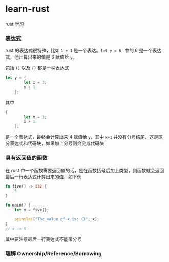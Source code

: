 # learn-rust
rust 学习

### 表达式

rust 的表达式很特殊，比如 `1 + 1` 是一个表达。`let y = 6 ` 中的 6 是一个表达式，他计算出来的值是 6 赋值给 `y`。

包括 `()` 以及 `{}` 都是一种表达式

```rust
let y = {
        let x = 3;
        x + 1
    };
```

其中 

```rust
{
        let x = 3;
        x + 1
    };
```

是一个表达式，最终会计算出来 4 赋值给 `y`，其中 `x+1` 并没有分号结尾，这是区分表达式和代码块，如果加上分号则会变成代码块

### 具有返回值的函数

在 rust 中一个函数需要返回值的话，是在函数括号后加上类型，则函数就会返回最后一行表达式计算出来的值，如下例

```rust
fn five() -> i32 {
    5
}

fn main() {
    let x = five();

    println!("The value of x is: {}", x);
}
// x -> 5
```
其中要注意最后一行表达式不能带分号

### 理解 Ownership/Reference/Borrowing

